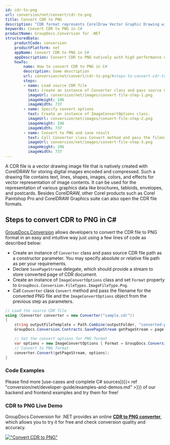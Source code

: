 ```yaml
---
id: cdr-to-png
url: conversion/net/convert/cdr-to-png
title: Convert CDR to PNG
description: "CDR format represents CorelDraw Vector Graphic Drawing with .cdr extension. Learn how to convert CDR to PNG file programmatically in C# language using GroupDocs.Conversion for .NET library."
keywords: Convert CDR to PNG in C#
productName: GroupDocs.Conversion for .NET
structuredData:
    productCode: conversion
    productPlatform: net
    appName: Convert CDR to PNG in C#
    appDescription: Convert CDR to PNG natively with high performance using C# language and server side GroupDocs.Conversion for .NET APIs, without the use of any software like Microsoft or Open Office.
    howTo:
        name: How to convert CDR to PNG in C# 
        description: Some description
        url: conversion/net/convert/cdr-to-png/#steps-to-convert-cdr-to-png-in-c
        steps:
        - name: Load source CDR file 
          text: Create an instance of Converter class and pass source CDR file path as a constructor parameter. You may specify absolute or relative file path as per your requirements. 
          imageUrl: conversion/net/images/convert-file-step-1.png
          imageHeight: 196
          imageWidth: 737
        - name: Specify convert options 
          text: Create an instance of ImageConvertOptions class.
          imageUrl: conversion/net/images/convert-file-step-2.png
          imageHeight: 196
          imageWidth: 737
        - name: Convert to PNG and save result 
          text: Call Converter class Convert method and pass the filename for the converted HTML file and the ImageConvertOptions object from the previous step as parameters.
          imageUrl: conversion/net/images/convert-file-step-3.png
          imageHeight: 196
          imageWidth: 737
---
```


A CDR file is a vector drawing image file that is natively created with CorelDRAW for storing digital images encoded and compressed. Such a drawing file contains text, lines, shapes, images, colors, and effects for vector representation of image contents. It can be used for the representation of various graphics data like brochures, tabloids, envelopes, and postcards. Besides CorelDRAW, other Corel products such as Corel Paintshop Pro and CorelDRAW Graphics suite can also open the CDR file formats.

## Steps to convert CDR to PNG in C#

[GroupDocs.Conversion](https://products.groupdocs.com/conversion/net) allows developers to convert the CDR file to PNG format in an easy and intuitive way just using a few lines of code as described below:

* Create an instance of `Converter` class and pass source CDR file path as a constructor parameter. You may specify absolute or relative file path as per your requirements. 
* Declare `SavePageStream` delegate, which should provide a stream to store converted page of CDR document.
* Create an instance of `ImageConvertOptions` class and set `Format` property to `GroupDocs.Conversion.FileTypes.ImageFileType.Png`.
* Call `Converter` class `Convert` method and pass the filename for the converted PNG file and the `ImageConvertOptions` object from the previous step as parameters.

```csharp
// Load the source CDR file
using (Converter converter = new Converter("sample.cdr"))
{
    string outputFileTemplate = Path.Combine(outputFolder, "converted-page-{0}.png");
    GroupDocs.Conversion.Contracts.SavePageStream getPageStream = page => new FileStream(string.Format(outputFileTemplate, page), FileMode.Create);

    // Set the convert options for PNG format
    var options = new ImageConvertOptions { Format = GroupDocs.Conversion.FileTypes.ImageFileType.Png };   
    // Convert to PNG format
    converter.Convert(getPageStream, options);
}
```

### Code Examples

Please find more [use-cases and complete C# sources]({{< ref "conversion/net/developer-guide/examples-and-demos.md" >}}) of our backend and frontend examples and try them for free!

### CDR to PNG Live Demo

GroupDocs.Conversion for .NET provides an online [**CDR to PNG converter**](https://products.groupdocs.app/conversion/cdr-to-png), which allows you to try it for free and check conversion quality and accuracy.

[!["Convert CDR to PNG"](conversion/net/images/convert-to-png/convert-cdr-to-png.png)](https://products.groupdocs.app/conversion/cdr-to-png)
